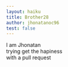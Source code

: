 ```yaml
---
layout: haiku
title: Brother28
author: jhonatanoc96
test: false
---
```


I am Jhonatan<br>
trying get the hapiness<br>
with a pull request<br>
